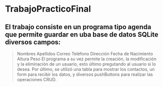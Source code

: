# TrabajoPracticoFinal

## El trabajo consiste en un programa tipo agenda que permite guardar en uba base de datos SQLite diversos campos:
>Nombres
>Apellidos
>Correo
>Teléfono
>Dirección
>Fecha de Nacimiento
>Altura
>Peso
El programa a su vez permite la creación, la modificación y la eliminación de un usuario, esto último pregutando al usuario si lo desea. Por último, se utilizó una tabla para mostrar los contactos, un form para recibir los datos, y diversos pushButtons para realizar las operaciones CRUD.
